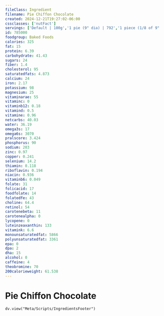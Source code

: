 ```yaml
---
fileClass: Ingredient
filename: Pie Chiffon Chocolate
created: 2024-12-21T19:27:02-06:00
cssclasses: ['nutFact']
servings: ['Default | 100g','1 pie (9" dia) | 792','1 piece (1/8 of 9" dia) | 99','1 surface inch | 12']
id: 785000
foodgroup: Baked Foods
calories: 325
fat: 15
protein: 6.39
carbohydrate: 41.43
sugars: 24
fiber: 1.4
cholesterol: 95
saturatedfats: 4.873
calcium: 24
iron: 2.17
potassium: 98
magnesium: 25
vitaminarae: 55
vitaminc: 0
vitaminb12: 0.18
vitamind: 0.5
vitamine: 0.96
netcarbs: 40.03
water: 36.19
omega3s: 17
omega6s: 3070
pralscore: 3.424
phosphorus: 90
sodium: 203
zinc: 0.97
copper: 0.241
selenium: 14.2
thiamin: 0.118
riboflavin: 0.194
niacin: 0.936
vitaminb6: 0.049
folate: 31
folicacid: 17
foodfolate: 14
folatedfe: 43
choline: 64.4
retinol: 54
carotenebeta: 11
carotenealpha: 0
lycopene: 0
luteinzeaxanthin: 133
vitamink: 6.6
monounsaturatedfat: 5866
polyunsaturatedfat: 3361
epa: 0
dpa: 2
dha: 15
alcohol: 0
caffeine: 4
theobromine: 70
200calorieweight: 61.538
---
```


# Pie Chiffon Chocolate

```dataviewjs
dv.view("Meta/Scripts/IngredientsFooter")
```